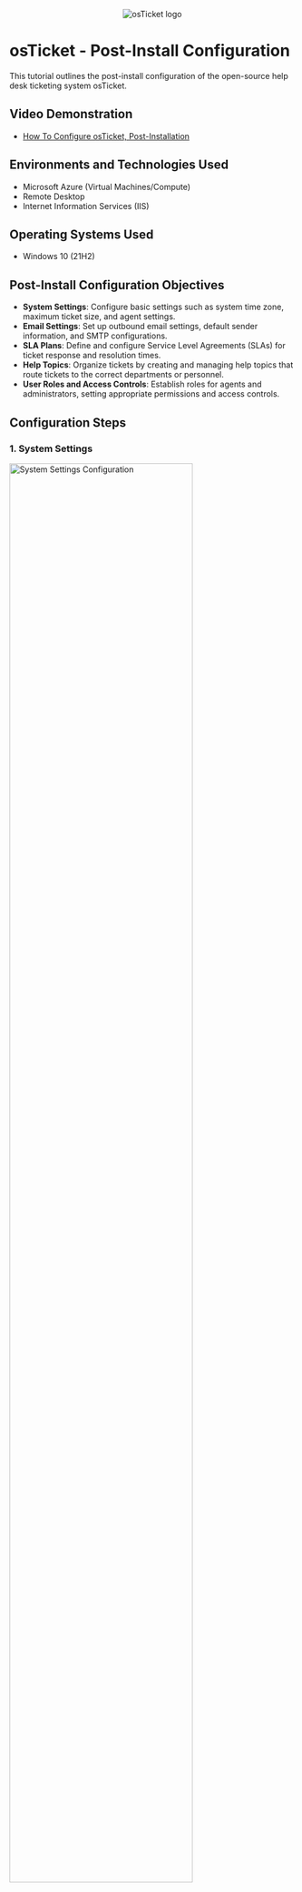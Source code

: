 <p align="center">
<img src="https://i.imgur.com/Clzj7Xs.png" alt="osTicket logo"/>
</p>

# osTicket - Post-Install Configuration

This tutorial outlines the post-install configuration of the open-source help desk ticketing system osTicket.

## Video Demonstration

- [How To Configure osTicket, Post-Installation](https://www.youtube.com)

## Environments and Technologies Used

- Microsoft Azure (Virtual Machines/Compute)
- Remote Desktop
- Internet Information Services (IIS)

## Operating Systems Used

- Windows 10 (21H2)

## Post-Install Configuration Objectives

- **System Settings**: Configure basic settings such as system time zone, maximum ticket size, and agent settings.
- **Email Settings**: Set up outbound email settings, default sender information, and SMTP configurations.
- **SLA Plans**: Define and configure Service Level Agreements (SLAs) for ticket response and resolution times.
- **Help Topics**: Organize tickets by creating and managing help topics that route tickets to the correct departments or personnel.
- **User Roles and Access Controls**: Establish roles for agents and administrators, setting appropriate permissions and access controls.

## Configuration Steps

### 1. System Settings
<p>
<img src="https://i.imgur.com/DJmEXEB.png" height="80%" width="80%" alt="System Settings Configuration"/>
</p>
<p>
**Description:** Configure global settings that affect how osTicket operates. This includes setting up the default time zone, ticket numbering format, and maximum file upload sizes.
</p>

### 2. Email Settings
<p>
<img src="https://i.imgur.com/DJmEXEB.png" height="80%" width="80%" alt="Email Configuration"/>
</p>
<p>
**Description:** Set up email integration to manage outgoing and incoming emails. Configure SMTP settings and default email addresses for communications.
</p>

### 3. SLA Plans
<p>
<img src="https://i.imgur.com/DJmEXEB.png" height="80%" width="80%" alt="SLA Configuration"/>
</p>
<p>
**Description:** Define the time frames for response and resolution of tickets according to priority and type. This ensures compliance with organizational service standards.
</p>

### 4. Help Topics
<p>
<img src="https://i.imgur.com/DJmEXEB.png" height="80%" width="80%" alt="Help Topics Setup"/>
</p>
<p>
**Description:** Create and manage help topics that guide ticket routing. This can include setting specific workflows for different types of issues.
</p>

### 5. User Roles and Access Controls
<p>
<img src="https://i.imgur.com/DJmEXEB.png" height="80%" width="80%" alt="Access Control Configuration"/>
</p>
<p>
**Description:** Establish and configure roles for users within the osTicket system, assigning permissions and controls to ensure secure access to functionalities.
</p>

